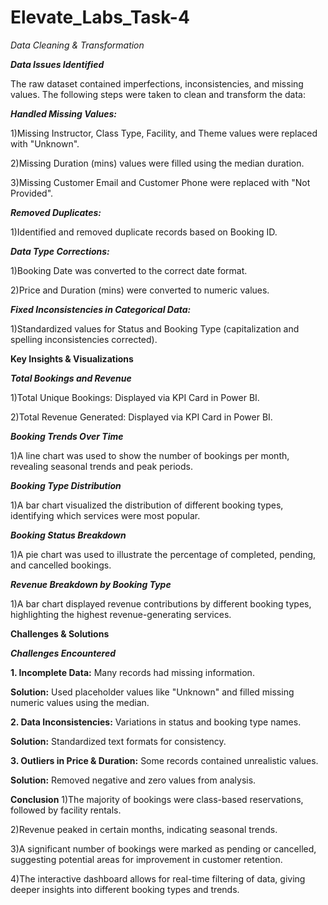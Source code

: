 # Elevate_Labs_Task-4

*Data Cleaning & Transformation*

***Data Issues Identified***

The raw dataset contained imperfections, inconsistencies, and missing values. The following 
steps were taken to clean and transform the data:

***Handled Missing Values:*** 

1)Missing Instructor, Class Type, Facility, and Theme values were replaced with 
"Unknown".

2)Missing Duration (mins) values were filled using the median duration.

3)Missing Customer Email and Customer Phone were replaced with "Not 
Provided". 

***Removed Duplicates:*** 

1)Identified and removed duplicate records based on Booking ID. 

***Data Type Corrections:***

1)Booking Date was converted to the correct date format. 

2)Price and Duration (mins) were converted to numeric values. 

***Fixed Inconsistencies in Categorical Data:***

1)Standardized values for Status and Booking Type (capitalization and spelling 
inconsistencies corrected).


**Key Insights & Visualizations** 

***Total Bookings and Revenue*** 

1)Total Unique Bookings:  Displayed via KPI Card in Power BI. 

2)Total Revenue Generated: Displayed via KPI Card in Power BI. 

***Booking Trends Over Time*** 

1)A line chart was used to show the number of bookings per month, revealing seasonal 
trends and peak periods.

***Booking Type Distribution*** 

1)A bar chart visualized the distribution of different booking types, identifying which 
services were most popular.

***Booking Status Breakdown*** 

1)A pie chart was used to illustrate the percentage of completed, pending, and 
cancelled bookings. 

***Revenue Breakdown by Booking Type*** 

1)A bar chart displayed revenue contributions by different booking types, highlighting 
the highest revenue-generating services. 


**Challenges & Solutions**

***Challenges Encountered***

****1. Incomplete Data:**** Many records had missing information. 

****Solution:**** Used placeholder values like "Unknown" and filled missing numeric 
values using the median. 

****2. Data Inconsistencies:**** Variations in status and booking type names. 

****Solution:**** Standardized text formats for consistency. 

****3. Outliers in Price & Duration:**** Some records contained unrealistic values.

****Solution:**** Removed negative and zero values from analysis.


**Conclusion** 
1)The majority of bookings were class-based reservations, followed by facility rentals. 

2)Revenue peaked in certain months, indicating seasonal trends.

3)A significant number of bookings were marked as pending or cancelled, suggesting 
potential areas for improvement in customer retention. 

4)The interactive dashboard allows for real-time filtering of data, giving deeper 
insights into different booking types and trends. 

